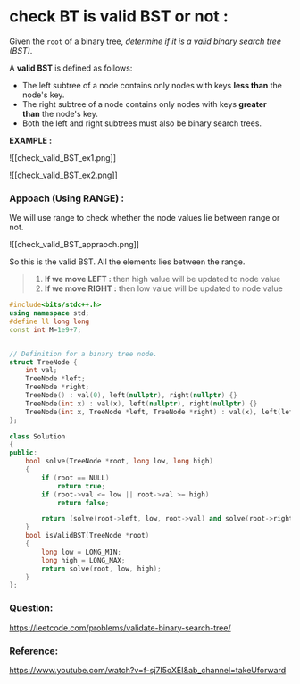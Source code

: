 # check BT is valid BST or not :

Given the `root` of a binary tree, *determine if it is a valid binary search tree (BST)*.

A **valid BST** is defined as follows:

- The left subtree of a node contains only nodes with keys **less than** the node's key.
- The right subtree of a node contains only nodes with keys **greater than** the node's key.
- Both the left and right subtrees must also be binary search trees.

**EXAMPLE :**

![[check_valid_BST_ex1.png]]

![[check_valid_BST_ex2.png]]

### Appoach (Using RANGE) :

We will use range to check whether the node values lie between range or not.

![[check_valid_BST_appraoch.png]]

So this is the valid BST. All the elements lies between the range.

> 1. **If we move LEFT :** then high value will be updated to node value
> 2. **If we move RIGHT :** then low value will be updated to node value

```cpp
#include<bits/stdc++.h>
using namespace std;
#define ll long long
const int M=1e9+7;


// Definition for a binary tree node.
struct TreeNode {
    int val;
    TreeNode *left;
    TreeNode *right;
    TreeNode() : val(0), left(nullptr), right(nullptr) {}
    TreeNode(int x) : val(x), left(nullptr), right(nullptr) {}
    TreeNode(int x, TreeNode *left, TreeNode *right) : val(x), left(left), right(right) {}
};

class Solution
{
public:
    bool solve(TreeNode *root, long low, long high)
    {
        if (root == NULL)
            return true;
        if (root->val <= low || root->val >= high)
            return false;

        return (solve(root->left, low, root->val) and solve(root->right, root->val, high));
    }
    bool isValidBST(TreeNode *root)
    {
        long low = LONG_MIN;
        long high = LONG_MAX;
        return solve(root, low, high);
    }
};
```

### Question:

https://leetcode.com/problems/validate-binary-search-tree/

### Reference:

https://www.youtube.com/watch?v=f-sj7I5oXEI&ab_channel=takeUforward
